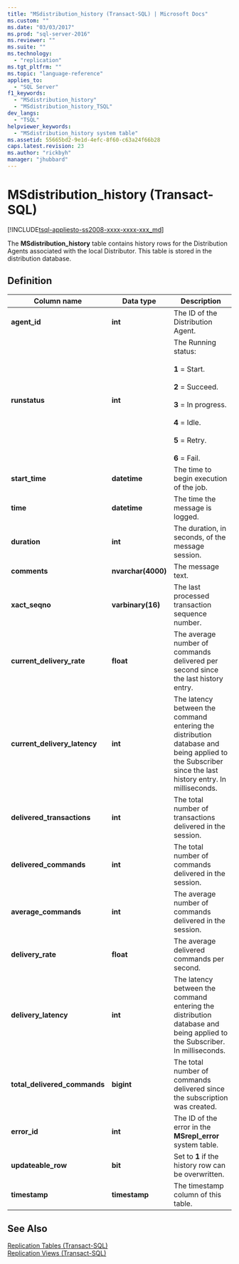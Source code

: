 ```yaml
---
title: "MSdistribution_history (Transact-SQL) | Microsoft Docs"
ms.custom: ""
ms.date: "03/03/2017"
ms.prod: "sql-server-2016"
ms.reviewer: ""
ms.suite: ""
ms.technology: 
  - "replication"
ms.tgt_pltfrm: ""
ms.topic: "language-reference"
applies_to: 
  - "SQL Server"
f1_keywords: 
  - "MSdistribution_history"
  - "MSdistribution_history_TSQL"
dev_langs: 
  - "TSQL"
helpviewer_keywords: 
  - "MSdistribution_history system table"
ms.assetid: 55665bd2-9e1d-4efc-8f60-c63a24f66b28
caps.latest.revision: 23
ms.author: "rickbyh"
manager: "jhubbard"
---
```

# MSdistribution_history (Transact-SQL)
[!INCLUDE[tsql-appliesto-ss2008-xxxx-xxxx-xxx_md](../../database-engine/configure/windows/includes/tsql-appliesto-ss2008-xxxx-xxxx-xxx-md.md)]

  The **MSdistribution_history** table contains history rows for the Distribution Agents associated with the local Distributor. This table is stored in the distribution database.  
  
## Definition  
  
|Column name|Data type|Description|  
|-----------------|---------------|-----------------|  
|**agent_id**|**int**|The ID of the Distribution Agent.|  
|**runstatus**|**int**|The Running status:<br /><br /> **1** = Start.<br /><br /> **2** = Succeed.<br /><br /> **3** = In progress.<br /><br /> **4** = Idle.<br /><br /> **5** = Retry.<br /><br /> **6** = Fail.|  
|**start_time**|**datetime**|The time to begin execution of the job.|  
|**time**|**datetime**|The time the message is logged.|  
|**duration**|**int**|The duration, in seconds, of the message session.|  
|**comments**|**nvarchar(4000)**|The message text.|  
|**xact_seqno**|**varbinary(16)**|The last processed transaction sequence number.|  
|**current_delivery_rate**|**float**|The average number of commands delivered per second since the last history entry.|  
|**current_delivery_latency**|**int**|The latency between the command entering the distribution database and being applied to the Subscriber since the last history entry. In milliseconds.|  
|**delivered_transactions**|**int**|The total number of transactions delivered in the session.|  
|**delivered_commands**|**int**|The total number of commands delivered in the session.|  
|**average_commands**|**int**|The average number of commands delivered in the session.|  
|**delivery_rate**|**float**|The average delivered commands per second.|  
|**delivery_latency**|**int**|The latency between the command entering the distribution database and being applied to the Subscriber. In milliseconds.|  
|**total_delivered_commands**|**bigint**|The total number of commands delivered since the subscription was created.|  
|**error_id**|**int**|The ID of the error in the **MSrepl_error** system table.|  
|**updateable_row**|**bit**|Set to **1** if the history row can be overwritten.|  
|**timestamp**|**timestamp**|The timestamp column of this table.|  
  
## See Also  
 [Replication Tables &#40;Transact-SQL&#41;](../../relational-databases/system-tables/replication-tables-transact-sql.md)   
 [Replication Views &#40;Transact-SQL&#41;](../../relational-databases/system-views/replication-views-transact-sql.md)  
  
  